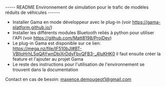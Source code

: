 ----- README Environnement de simulation pour le trafic de modèles réduits de véhicules ------

- Installer Gama en mode développeur avec le plug-in (voir https://gama-platform.github.io/)
- Installer les différents modules Bluetooth reliés à python pour utiliser l'API (voir https://github.com/Matt8198/ProjDev)
- Le plug-in Gama est disponible sur ce lien: https://mega.nz/file/IF510bJI#BT-VBlloHrhL5qQAYwnDbjXrDdyFbvQFB3-_4IuKHK0 il faut ensuite créer la feature et l'ajouter au projet Gama
- Le reste des instructions pour l'utilisation de l'environnement se trouvent dans la documentation


Contact en cas de besoin: maxence.demougeot1@gmail.com
